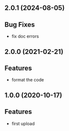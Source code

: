 ## 2.0.1 (2024-08-05)

## Bug Fixes

- fix doc errors

## 2.0.0 (2021-02-21)

## Features

- format the code

## 1.0.0 (2020-10-17)

## Features

- first upload